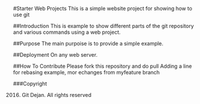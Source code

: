 #Starter Web Projects
This is a simple website project for showing how to use git

##Introduction
This is example to show different parts of the git repository and various commands using a web project.

##Purpose
The main purpoise is to provide a simple example.

##Deployment
On any web server.

##How To Contribute
Please fork this repository and do pull
Adding a line for rebasing example, mor echanges from myfeature branch

###Copyright

2016. Git Dejan. All rights reserved